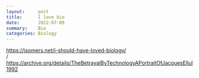 ```yaml
---
layout:     post
title:      I love bio
date:       2022-07-09
summary:    Bio
categories: Biology 
---
```


https://jsomers.net/i-should-have-loved-biology/
<br>
/
https://archive.org/details/TheBetrayalByTechnologyAPortraitOfJacquesEllul1992

